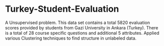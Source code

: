 # Turkey-Student-Evaluation
A Unsupervised problem. This data set contains a total 5820 evaluation scores provided by students from Gazi University in Ankara (Turkey). There is a total of 28 course specific questions and additional 5 attributes. Applied various Clustering techniques to find structure in unlabeled data.
